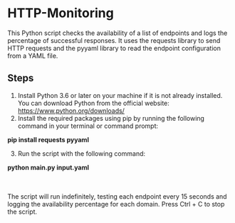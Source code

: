 # HTTP-Monitoring


<p>This Python script checks the availability of a list of endpoints and logs the percentage of successful responses. It uses the requests library to send HTTP requests and the pyyaml library to read the endpoint configuration from a YAML file.</p>
<h2>Steps</h2>
<ol>
  <li>Install Python 3.6 or later on your machine if it is not already installed. You can download Python from the official website: <a href="https://www.python.org/downloads/">https://www.python.org/downloads/</a></li>
  <li>Install the required packages using pip by running the following command in your terminal or command prompt:</li>
</ol>
<b>pip install requests pyyaml</b>
<ol start="3">
  <li>Run the script with the following command:</li>
</ol>
<b>python main.py input.yaml</b>
<br></br>
<br><p>The script will run indefinitely, testing each endpoint every 15 seconds and logging the availability percentage for each domain. Press Ctrl + C to stop the script.</p></br>

